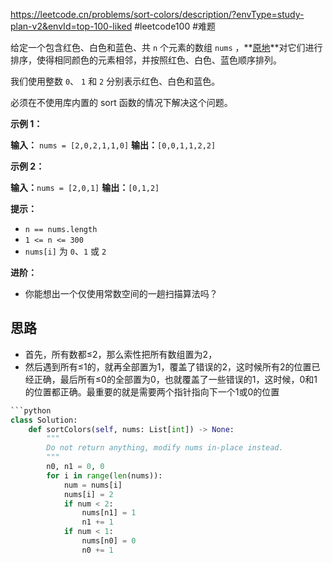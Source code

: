 https://leetcode.cn/problems/sort-colors/description/?envType=study-plan-v2&envId=top-100-liked
#leetcode100 #难题 

给定一个包含红色、白色和蓝色、共 `n` 个元素的数组 `nums` ，**[原地](https://baike.baidu.com/item/%E5%8E%9F%E5%9C%B0%E7%AE%97%E6%B3%95)**对它们进行排序，使得相同颜色的元素相邻，并按照红色、白色、蓝色顺序排列。

我们使用整数 `0`、 `1` 和 `2` 分别表示红色、白色和蓝色。

必须在不使用库内置的 sort 函数的情况下解决这个问题。

**示例 1：**

**输入：** `nums = [2,0,2,1,1,0]`
**输出：**`[0,0,1,1,2,2]`

**示例 2：**

**输入：**`nums = [2,0,1]`
**输出：**`[0,1,2]`

**提示：**

- `n == nums.length`
- `1 <= n <= 300`
- `nums[i]` 为 `0`、`1` 或 `2`

**进阶：**

- 你能想出一个仅使用常数空间的一趟扫描算法吗？

## 思路

- 首先，所有数都≤2，那么索性把所有数组置为2，
- 然后遇到所有≤1的，就再全部置为1，覆盖了错误的2，这时候所有2的位置已经正确，最后所有≤0的全部置为0，也就覆盖了一些错误的1，这时候，0和1的位置都正确。最重要的就是需要两个指针指向下一个1或0的位置


```python
```python
class Solution:
    def sortColors(self, nums: List[int]) -> None:
        """
        Do not return anything, modify nums in-place instead.
        """
        n0, n1 = 0, 0
        for i in range(len(nums)):
            num = nums[i]
            nums[i] = 2
            if num < 2:
                nums[n1] = 1
                n1 += 1
            if num < 1:
                nums[n0] = 0
                n0 += 1
```
```